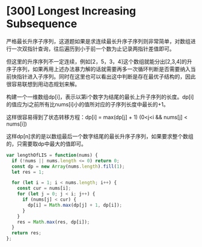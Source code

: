 # [300] Longest Increasing Subsequence

严格最长升序子序列，这道题如果是求连续最长升序子序列则非常简单，对数组进行一次双指针查询，往后遍历到小于前一个数为止记录两指针差值即可。

但这里的升序序列不一定连续，例如[2，5，3，4]这个数组就能分出[2,3,4]的升序子序列，如果再用上述办法暴力解的话就需要再多一次循环判断是否需要纳入当前快指针进入子序列。同时在这里也可以看出这中判断是存在最优子结构的，因此很容易联想到用动态规划来解。

构建一个一维数组dp[i]，表示以第i个数字为结尾的最长上升子序列的长度。dp[i]的值应为i之前所有比nums[i]小的值所对应的子序列长度中最长的+1。

这样很容易得到了状态转移方程：dp[i] = max(dp[j] + 1) (0<j<i && nums[j] < nums[i])

这样dp[n]求的是以数组最后一个数字结尾的最长升序子序列，如果要求整个数组的，只需要取dp中最大的值即可。

```js
var lengthOfLIS = function(nums) {
  if (!nums || nums.length <= 0) return 0;
  const dp = new Array(nums.length).fill(1);
  let res = 1;

  for (let i = 1; i < nums.length; i++) {
    const cur = nums[i];
    for (let j = 0; j < i; j++) {
      if (nums[j] < cur) {
        dp[i] = Math.max(dp[j] + 1, dp[i]);
      }
    }
    res = Math.max(res, dp[i]);
  }
  return res;
};
```
